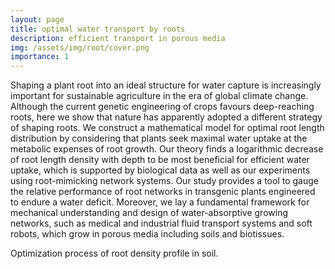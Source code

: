 ```yaml
---
layout: page
title: optimal water transport by roots
description: efficient transport in porous media
img: /assets/img/root/cover.png
importance: 1
---
```


Shaping a plant root into an ideal structure for water capture is increasingly important for sustainable agriculture in the era of global climate change. Although the current genetic engineering of crops favours deep-reaching roots, here we show that nature has apparently adopted a different strategy of shaping roots. We construct a mathematical model for optimal root length distribution by considering that plants seek maximal water uptake at the metabolic expenses of root growth. Our theory finds a logarithmic decrease of root length density with depth to be most beneficial for efficient water uptake, which is supported by biological data as well as our experiments using root-mimicking network systems. Our study provides a tool to gauge the relative performance of root networks in transgenic plants engineered to endure a water deficit. Moreover, we lay a fundamental framework for mechanical understanding and design of water-absorptive growing networks, such as medical and industrial fluid transport systems and soft robots, which grow in porous media including soils and biotissues.

<!-- 
The code is simple.
Just wrap your images with `<div class="col-sm">` and place them inside `<div class="row">` (read more about the <a href="https://getbootstrap.com/docs/4.4/layout/grid/" target="_blank">Bootstrap Grid</a> system).
To make images responsive, add `img-fluid` class to each; for rounded corners and shadows use `rounded` and `z-depth-1` classes.
Here's the code for the last row of images above: -->

<div class="row justify-content-sm-center">
    <div class="col-sm-8 mt-3 mt-md-0">
        <img class="img-fluid rounded z-depth-1" src="{{ '/assets/img/root/optimization.gif' | relative_url }}" alt="" title="example image"/>
    </div>        
</div>
<div class="caption">
    Optimization process of root density profile in soil.
</div>
